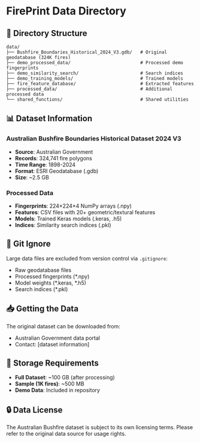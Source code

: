 # FirePrint Data Directory

## 📁 Directory Structure

```
data/
├── Bushfire_Boundaries_Historical_2024_V3.gdb/   # Original geodatabase (324K fires)
├── demo_processed_data/                          # Processed demo fingerprints
├── demo_similarity_search/                       # Search indices
├── demo_training_models/                         # Trained models
├── fire_feature_database/                        # Extracted features
├── processed_data/                               # Additional processed data
└── shared_functions/                             # Shared utilities
```

## 📊 Dataset Information

### Australian Bushfire Boundaries Historical Dataset 2024 V3

- **Source**: Australian Government
- **Records**: 324,741 fire polygons
- **Time Range**: 1898-2024
- **Format**: ESRI Geodatabase (.gdb)
- **Size**: ~2.5 GB

### Processed Data

- **Fingerprints**: 224×224×4 NumPy arrays (.npy)
- **Features**: CSV files with 20+ geometric/textural features
- **Models**: Trained Keras models (.keras, .h5)
- **Indices**: Similarity search indices (.pkl)

## 🚫 Git Ignore

Large data files are excluded from version control via `.gitignore`:
- Raw geodatabase files
- Processed fingerprints (*.npy)
- Model weights (*.keras, *.h5)
- Search indices (*.pkl)

## 📥 Getting the Data

The original dataset can be downloaded from:
- Australian Government data portal
- Contact: [dataset information]

## 💾 Storage Requirements

- **Full Dataset**: ~100 GB (after processing)
- **Sample (1K fires)**: ~500 MB
- **Demo Data**: Included in repository

## 🔒 Data License

The Australian Bushfire dataset is subject to its own licensing terms.
Please refer to the original data source for usage rights.

